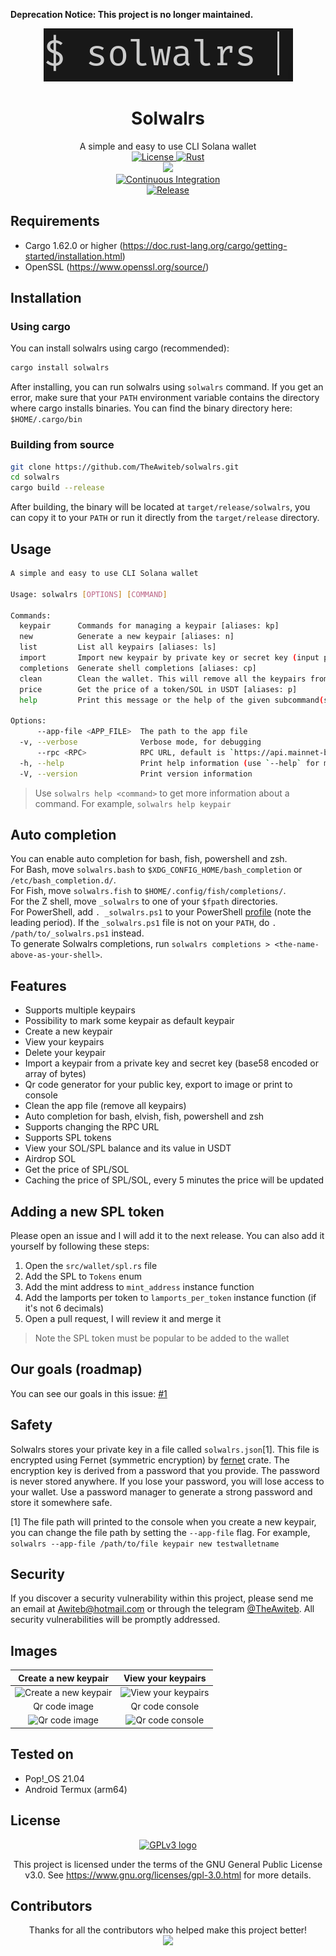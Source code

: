 **Deprecation Notice: This project is no longer maintained.**

<div align="center">
    <img src="./logos/solwalrs-logo.png">
    <h1>Solwalrs</h1>
    A simple and easy to use CLI Solana wallet<br>

<a href="https://www.gnu.org/licenses/">
  <img src="https://img.shields.io/badge/license-GPLv3-orange.svg" alt="License">
</a>
<a href="https://rust-lang.org/">
  <img src="https://img.shields.io/badge/Made%20with-Rust-orange.svg" alt="Rust">
</a>
<br>
<a href="https://crates.io/crates/solwalrs">
    <img src="https://img.shields.io/crates/v/solwalrs.svg">
  </a>
<br>
<a href="https://github.com/TheAwiteb/solwalrs/actions/workflows/ci.yml">
  <img src="https://github.com/TheAwiteb/solwalrs/actions/workflows/ci.yml/badge.svg" alt="Continuous Integration">
</a>
<br>
<a href="https://github.com/TheAwiteb/solwalrs/actions/workflows/release.yml">
  <img src="https://github.com/TheAwiteb/solwalrs/actions/workflows/release.yml/badge.svg" alt="Release">
</a>

</div>


## Requirements
- Cargo 1.62.0 or higher (https://doc.rust-lang.org/cargo/getting-started/installation.html)
- OpenSSL (https://www.openssl.org/source/)

## Installation
### Using cargo
You can install solwalrs using cargo (recommended):
```bash
cargo install solwalrs
```
After installing, you can run solwalrs using `solwalrs` command. If you get an error, make sure that your `PATH` environment variable contains the directory where cargo installs binaries. You can find the binary directory here:
`$HOME/.cargo/bin`
### Building from source
```bash
git clone https://github.com/TheAwiteb/solwalrs.git
cd solwalrs
cargo build --release
```
After building, the binary will be located at `target/release/solwalrs`, you can copy it to your `PATH` or run it directly from the `target/release` directory.


## Usage
```bash
A simple and easy to use CLI Solana wallet

Usage: solwalrs [OPTIONS] [COMMAND]

Commands:
  keypair      Commands for managing a keypair [aliases: kp]
  new          Generate a new keypair [aliases: n]
  list         List all keypairs [aliases: ls]
  import       Import new keypair by private key or secret key (input prompt) [aliases: i]
  completions  Generate shell completions [aliases: cp]
  clean        Clean the wallet. This will remove all the keypairs from the wallet
  price        Get the price of a token/SOL in USDT [aliases: p]
  help         Print this message or the help of the given subcommand(s)

Options:
      --app-file <APP_FILE>  The path to the app file
  -v, --verbose              Verbose mode, for debugging
      --rpc <RPC>            RPC URL, default is `https://api.mainnet-beta.solana.com` [default: https://api.mainnet-beta.solana.com]
  -h, --help                 Print help information (use `--help` for more detail)
  -V, --version              Print version information
```
> Use `solwalrs help <command>` to get more information about a command. For example, `solwalrs help keypair`

## Auto completion
You can enable auto completion for bash, fish, powershell and zsh.<br>
For Bash, move `solwalrs.bash` to `$XDG_CONFIG_HOME/bash_completion` or
`/etc/bash_completion.d/`.<br>
For Fish, move `solwalrs.fish` to `$HOME/.config/fish/completions/`.<br>
For the Z shell, move `_solwalrs` to one of your `$fpath` directories.<br>
For PowerShell, add `. _solwalrs.ps1` to your PowerShell
[profile](https://technet.microsoft.com/en-us/library/bb613488(v=vs.85).aspx)
(note the leading period). If the `_solwalrs.ps1` file is not on your `PATH`, do
`. /path/to/_solwalrs.ps1` instead.<br>
To generate Solwalrs completions, run `solwalrs completions > <the-name-above-as-your-shell>`.<br>

## Features
- Supports multiple keypairs
- Possibility to mark some keypair as default keypair
- Create a new keypair
- View your keypairs
- Delete your keypair
- Import a keypair from a private key and secret key (base58 encoded or array of bytes)
- Qr code generator for your public key, export to image or print to console
- Clean the app file (remove all keypairs)
- Auto completion for bash, elvish, fish, powershell and zsh
- Supports changing the RPC URL
- Supports SPL tokens
- View your SOL/SPL balance and its value in USDT
- Airdrop SOL
- Get the price of SPL/SOL
- Caching the price of SPL/SOL, every 5 minutes the price will be updated

## Adding a new SPL token
Please open an issue and I will add it to the next release. You can also add it yourself by following these steps:
1. Open the `src/wallet/spl.rs` file
2. Add the SPL to `Tokens` enum
3. Add the mint address to `mint_address` instance function
4. Add the lamports per token to `lamports_per_token` instance function (if it's not 6 decimals)
5. Open a pull request, I will review it and merge it
>  Note the SPL token must be popular to be added to the wallet

## Our goals (roadmap)
You can see our goals in this issue: [#1](https://github.com/TheAwiteb/solwalrs/issues/1)

## Safety
Solwalrs stores your private key in a file called `solwalrs.json`[1]. This file is encrypted using Fernet (symmetric encryption) by [fernet](https://crates.io/crates/fernet) crate. The encryption key is derived from a password that you provide. The password is never stored anywhere. If you lose your password, you will lose access to your wallet. Use a password manager to generate a strong password and store it somewhere safe.

[1] The file path will printed to the console when you create a new keypair, you can change the file path by setting the `--app-file` flag. For example, `solwalrs --app-file /path/to/file keypair new testwalletname`

## Security
If you discover a security vulnerability within this project, please send me an email at [Awiteb@hotmail.com](mailto:awiteb@hotmail.com) or through the telegram [@TheAwiteb](https://t.me/TheAwiteb). All security vulnerabilities will be promptly addressed.

## Images
<!-- Table contain the images -->
| Create a new keypair | View your keypairs |
|:---:|:---:|
| ![Create a new keypair](https://i.suar.me/A8YlV/l) | ![View your keypairs](https://i.suar.me/yMm47/l)
| Qr code image | Qr code console |
| ![Qr code image](https://i.suar.me/8aWrE/l) | ![Qr code console](https://i.suar.me/j91my/l)

## Tested on
- Pop!_OS 21.04
- Android Termux (arm64)

## License
<div align="center">
  <a href="https://www.gnu.org/licenses/gpl-3.0.en.html">
      <img  src="https://www.gnu.org/graphics/gplv3-with-text-136x68.png" alt="GPLv3 logo" width="100" height="50">
  </a>

This project is licensed under the terms of the GNU General Public License v3.0. See <https://www.gnu.org/licenses/gpl-3.0.html> for more details.
</div>

## Contributors
<div align="center">
Thanks for all the contributors who helped make this project better!<br>

<a href="https://github.com/TheAwiteb/solwalrs/graphs/contributors">
  <img src="https://contrib.rocks/image?repo=TheAwiteb/solwalrs" />
</a>
</div>
